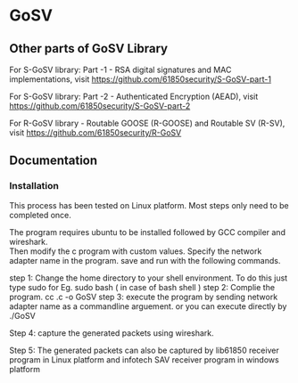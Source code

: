 # GoSV

## Other parts of GoSV Library

For S-GoSV library: Part -1 - RSA digital signatures and MAC implementations, visit https://github.com/61850security/S-GoSV-part-1

For S-GoSV library: Part -2 - Authenticated Encryption (AEAD), visit https://github.com/61850security/S-GoSV-part-2

For R-GoSV library - Routable GOOSE (R-GOOSE) and Routable SV (R-SV), visit https://github.com/61850security/R-GoSV


## Documentation
### Installation

This process has been tested on Linux platform. Most steps only need to be completed once. 

The program requires ubuntu to be installed followed by GCC compiler and wireshark.  
Then modify the c program with custom values. Specify the network adapter name in the program. save and run with the following commands.

step 1: Change the home directory to your shell environment. 
        To do this just type sudo <your default system shell name>
        for Eg. sudo bash ( in case of bash shell )
step 2: Complie the program.
        cc <filename>.c -o GoSV
step 3: execute the program by sending network adapter name as a commandline arguement. or you can execute directly by    
        ./GoSV  

Step 4: capture the generated packets using wireshark. 

Step 5: The generated packets can also be captured by lib61850 receiver program in Linux platform and infotech SAV receiver program in windows platform
 
